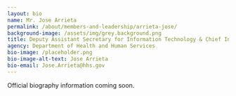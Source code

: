 ```yaml
---
layout: bio
name: Mr. Jose Arrieta
permalink: /about/members-and-leadership/arrieta-jose/
background-image: /assets/img/grey.background.png
title: Deputy Assistant Secretary for Information Technology & Chief Information Officer
agency: Department of Health and Human Services
bio-image: /placeholder.png
bio-image-alt-text: Jose Arrieta
bio-email: Jose.Arrieta@hhs.gov
---
```


Official biography information coming soon.

